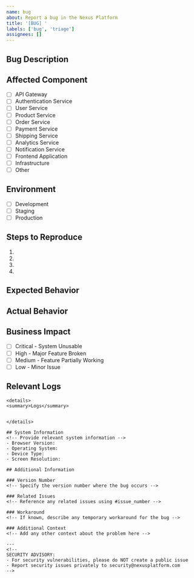 ```yaml
---
name: bug
about: Report a bug in the Nexus Platform
title: '[BUG] '
labels: ['bug', 'triage']
assignees: []
---
```


<!-- Version 1.0.0 -->
<!-- SECURITY NOTICE: Do not include any sensitive information, credentials, or tokens in this bug report -->

## Bug Description
<!-- Provide a clear and concise description of the bug (minimum 50 characters) -->


## Affected Component
<!-- Select the component where the bug occurs -->
- [ ] API Gateway
- [ ] Authentication Service
- [ ] User Service
- [ ] Product Service
- [ ] Order Service
- [ ] Payment Service
- [ ] Shipping Service
- [ ] Analytics Service
- [ ] Notification Service
- [ ] Frontend Application
- [ ] Infrastructure
- [ ] Other

## Environment
<!-- Select the environment where the bug occurs -->
- [ ] Development
- [ ] Staging
- [ ] Production

## Steps to Reproduce
<!-- Provide detailed steps to reproduce the behavior -->
1. 
2. 
3. 
4. 

## Expected Behavior
<!-- Describe what should happen -->


## Actual Behavior
<!-- Describe what actually happens -->


## Business Impact
<!-- Select the impact level of this bug -->
- [ ] Critical - System Unusable
- [ ] High - Major Feature Broken
- [ ] Medium - Feature Partially Working
- [ ] Low - Minor Issue

## Relevant Logs
<!-- 
Include any relevant logs, error messages, or screenshots
IMPORTANT: Remove any sensitive information, credentials, or tokens before submitting
-->

```
<details>
<summary>Logs</summary>

```
<!-- Paste logs here -->
```

</details>

## System Information
<!-- Provide relevant system information -->
- Browser Version:
- Operating System:
- Device Type:
- Screen Resolution:

## Additional Information

### Version Number
<!-- Specify the version number where the bug occurs -->

### Related Issues
<!-- Reference any related issues using #issue_number -->

### Workaround
<!-- If known, describe any temporary workaround for the bug -->

### Additional Context
<!-- Add any other context about the problem here -->

---
<!-- 
SECURITY ADVISORY:
- For security vulnerabilities, please do NOT create a public issue
- Report security issues privately to security@nexusplatform.com
-->